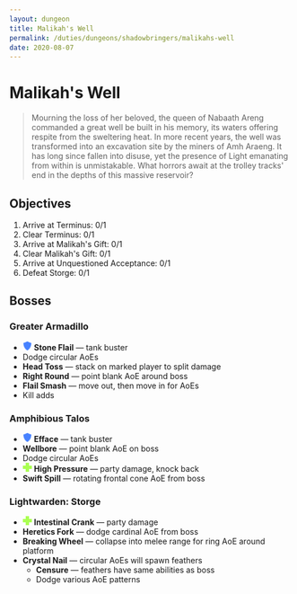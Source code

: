 ```yaml
---
layout: dungeon
title: Malikah's Well
permalink: /duties/dungeons/shadowbringers/malikahs-well
date: 2020-08-07
---
```


# Malikah's Well

> Mourning the loss of her beloved, the queen of Nabaath Areng commanded a great well be built in his memory, its waters offering respite from the sweltering heat. In more recent years, the well was transformed into an excavation site by the miners of Amh Araeng. It has long since fallen into disuse, yet the presence of Light emanating from within is unmistakable. What horrors await at the trolley tracks' end in the depths of this massive reservoir?

## Objectives

1. Arrive at Terminus: 0/1
2. Clear Terminus: 0/1
3. Arrive at Malikah's Gift: 0/1
4. Clear Malikah's Gift: 0/1
5. Arrive at Unquestioned Acceptance: 0/1
6. Defeat Storge: 0/1

## Bosses

### Greater Armadillo

- ![](/assets/icons/role-tank.png) **Stone Flail** — tank buster
- Dodge circular AoEs
- **Head Toss** — stack on marked player to split damage
- **Right Round** — point blank AoE around boss
- **Flail Smash** — move out, then move in for AoEs
- Kill adds

### Amphibious Talos

- ![](/assets/icons/role-tank.png) **Efface** — tank buster
- **Wellbore** — point blank AoE on boss
- Dodge circular AoEs
- ![](/assets/icons/role-healer.png) **High Pressure** — party damage, knock back
- **Swift Spill** — rotating frontal cone AoE from boss

### Lightwarden: Storge

- ![](/assets/icons/role-healer.png) **Intestinal Crank** — party damage
- **Heretics Fork** — dodge cardinal AoE from boss
- **Breaking Wheel** — collapse into melee range for ring AoE around platform
- **Crystal Nail** — circular AoEs will spawn feathers
  - **Censure** — feathers have same abilities as boss
  - Dodge various AoE patterns

